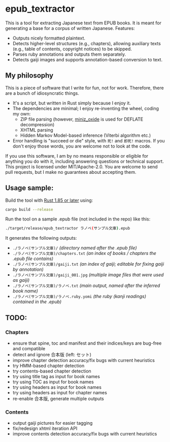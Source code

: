 # epub_textractor

This is a tool for extracting Japanese text from EPUB books.
It is meant for generating a base for a corpus of written Japanese.
Features:

- Outputs nicely formatted plaintext.
- Detects higher-level structures (e.g., chapters), allowing auxiliary texts
  (e.g., table of contents, copyright notices) to be skipped.
- Parses ruby annotations and outputs them separately.
- Detects gaiji images and supports annotation-based conversion to text.

## My philosophy

This is a piece of software that I write for fun, not for work.
Therefore, there are a bunch of idiosyncratic things.

- It's a script, but written in Rust simply because I enjoy it.
- The dependencies are minimal; I enjoy re-inventing the wheel, coding my own:
  - ZIP file parsing (however, [miniz_oxide](https://github.com/Frommi/miniz_oxide/) is used for DEFLATE decompression)
  - XHTML parsing
  - Hidden Markov Model-based inference (Viterbi algorithm etc.)
- Error handling is "succeed or die" style, with `死!` and `即死!` macros.
  If you don't enjoy those words, you are welcome not to look at the code.

If you use this software,
I am by no means responsible or eligible for anything you do with it,
including answering questions or technical support.
This project is licensed under MIT/Apache-2.0.
You are welcome to send pull requests,
but I make no guarantees about accepting them.

## Usage sample:

Build the tool with [Rust 1.85 or later](https://www.rust-lang.org/learn/get-started) using:

```sh
cargo build --release
```

Run the tool on a sample .epub file (not included in the repo) like this:

```sh
./target/release/epub_textractor ラノベ(サンプル文庫).epub
```

It generates the following outputs:

- `./ラノベ(サンプル文庫)/` _(directory named after the .epub file)_
- `./ラノベ(サンプル文庫)/chapters.txt` _(an index of books / chapters the .epub file contains)_
- `./ラノベ(サンプル文庫)/gaiji.txt` _(an index of gaiji; editable for fixing gaiji by annotation)_
- `./ラノベ(サンプル文庫)/gaiji_001.jpg` _(multiple image files that were used as gaiji)_
- `./ラノベ(サンプル文庫)/ラノベ.txt` _(main output, named after the inferred book name)_
- `./ラノベ(サンプル文庫)/ラノベ.ruby.yomi` _(the ruby (kanji readings) contained in the .epub)_

## TODO:

### Chapters

- ensure that spine, toc and manifest and their indices/keys are bug-free and compatible
- detect and ignore 合本版 (left: セット)
- improve chapter detection accuracy/fix bugs with current heuristics
- try HMM-based chapter detection
- try contents-based chapter detection
- try using title tag as input for book names
- try using TOC as input for book names
- try using headers as input for book names
- try using headers as input for chapter names
- re-enable 合本版, generate multiple outputs

### Contents

- output gaiji pictures for easier tagging
- fix/redesign xhtml iteration API
- improve contents detection accuracy/fix bugs with current heuristics
